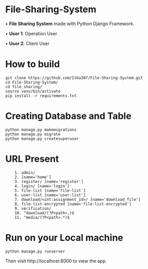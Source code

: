 # File-Sharing-System

• **File Sharing System** made with Python Django Framework.

• **User 1**: Operation User

• **User 2**: Client User

# How to build

```
git clone https://github.com/Isha307/File-Sharing-System.git
cd File-Sharing-System/
cd file_sharing/
source venv/bin/activate
pip install -r requirements.txt
```
# Creating Database and Table

```
python manage.py makemigrations
python manage.py migrate
python manage.py createsuperuser
```

# URL Present

```
    1. admin/
    2. [name='home']
    3. register/ [name='register']
    4. login/ [name='login']
    5. file-list [name='file-list']
    6. user-list [name='user-list']
    7. download/<int:assignment_id>/ [name='download_file']
    8. file-list-encrypted [name='file-list-encrypted']
    9. verification/
    10. ^download/(?P<path>,)$
    11. ^media/(?P<path>.*)$

```

# Run on your Local machine

```
python manage.py runserver
```
Then visit http://localhost:8000 to view the app.
